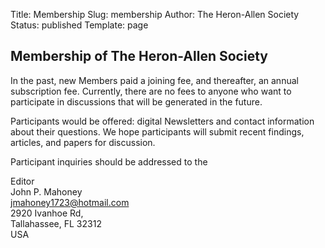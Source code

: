 Title: Membership
Slug: membership
Author: The Heron-Allen Society
Status: published
Template: page

## Membership of The Heron-Allen Society

In the past, new Members paid a joining fee, and thereafter, an annual subscription fee.
Currently, there are no fees to anyone who want to participate in discussions that will be generated in the future. 

Participants would be offered:  digital Newsletters and contact information about their questions. We hope participants will submit recent findings, articles, and papers for discussion.

Participant inquiries should be addressed to the

Editor<br>
John P. Mahoney<br>
jmahoney1723@hotmail.com<br>
2920 Ivanhoe Rd,<br>
Tallahassee, FL  32312<br>
USA<br>